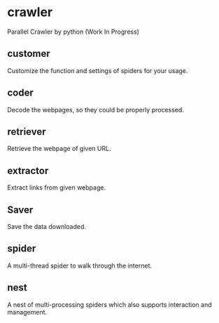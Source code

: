 # crawler
Parallel Crawler by python (Work In Progress)

## customer
Customize the function and settings of spiders for your usage.

## coder
Decode the webpages, so they could be properly processed.

## retriever
Retrieve the webpage of given URL.

## extractor
Extract links from given webpage.

## Saver
Save the data downloaded.

## spider
A multi-thread spider to walk through the internet.

## nest
A nest of multi-processing spiders which also supports interaction and management.
